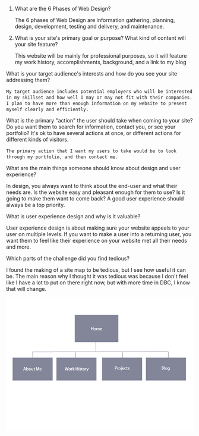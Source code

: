 1. What are the 6 Phases of Web Design?

	The 6 phases of Web Design are information gathering, planning, design, development, testing and delivery, and maintenance. 

2. What is your site's primary goal or purpose? What kind of content will your site feature?

	This website will be mainly for professional purposes, so it will feature my work history, accomplishments, background, and a link to my blog

What is your target audience's interests and how do you see your site addressing them?

	My target audience includes potential employers who will be interested in my skillset and how well I may or may not fit with their companies.  I plan to have more than enough information on my website to present myself clearly and efficiently.

What is the primary "action" the user should take when coming to your site? Do you want them to search for information, contact you, or see your portfolio? It's ok to have several actions at once, or different actions for different kinds of visitors.

	The primary action that I want my users to take would be to look through my portfolio, and then contact me.

What are the main things someone should know about design and user experience?

In design, you always want to think about the end-user and what their needs are.  Is the website easy and pleasant enough for them to use?  Is it going to make them want to come back? A good user experience should always be a top priority.

What is user experience design and why is it valuable? 

User experience design is about making sure your website appeals to your user on multiple levels.  If you want to make a user into a returning user, you want them to feel like their experience on your website met all their needs and more.  

Which parts of the challenge did you find tedious?

I found the making of a site map to be tedious, but I see how useful it can be.  The main reason why I thought it was tedious was because I don't feel like I have a lot to put on there right now, but with more time in DBC, I know that will change.  
 
![Alt text](imgs/site-map.png)